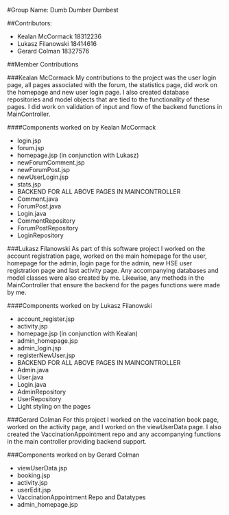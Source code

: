 #Group Name: Dumb Dumber Dumbest

##Contributors:
- Kealan McCormack 18312236
- Lukasz Filanowski 18414616
- Gerard Colman 18327576

##Member Contributions

###Kealan McCormack
My contributions to the project was the user login page, all pages associated with the forum, the statistics page, did work on the 
homepage and new user login page. I also created database repositories and model objects that are tied to the functionality of these pages. 
I did work on validation of input and flow of the backend functions in MainController.  

####Components worked on by Kealan McCormack
- login.jsp
- forum.jsp
- homepage.jsp (in conjunction with Lukasz)
- newForumComment.jsp
- newForumPost.jsp
- newUserLogin.jsp
- stats.jsp
- BACKEND FOR ALL ABOVE PAGES IN MAINCONTROLLER
- Comment.java
- ForumPost.java
- Login.java
- CommentRepository
- ForumPostRepository
- LoginRepository


###Lukasz Filanowski
As part of this software project I worked on the account registration page, worked on the main homepage for the user, 
homepage for the admin, login page for the admin, new HSE user registration page
and last activity page. Any accompanying databases and model classes were also created by me. Likewise, any methods in the MainController
that ensure the backend for the pages functions were made by me.

####Components worked on by Lukasz Filanowski
- account_register.jsp
- activity.jsp
- homepage.jsp (in conjunction with Kealan)
- admin_homepage.jsp
- admin_login.jsp
- registerNewUser.jsp
- BACKEND FOR ALL ABOVE PAGES IN MAINCONTROLLER
- Admin.java
- User.java
- Login.java
- AdminRepository
- UserRepository
- Light styling on the pages

###Gerard Colman
For this project I worked on the vaccination book page, worked on the activity page, and I worked on the viewUserData page.
I also created the VaccinationAppointment repo and any accompanying functions in the main controller providing backend support.

###Components worked on by Gerard Colman
- viewUserData.jsp
- booking.jsp
- activity.jsp
- userEdit.jsp
- VaccinationAppointment Repo and Datatypes
- admin_homepage.jsp